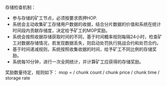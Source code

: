 存储检查机制：
 - 参与存储的矿工节点，必须按要求质押HOP.
 - 系统会主动收集矿工存储用户数据的收据，结合分片数据的价值和系统在统计时间段内贡献存储度，决定给予矿工的MOP奖励。
 - 系统会按照收据存储获取时间的不同，基于时间概率规则每隔24小时，检查矿工对数据存储情况，若发现数据丢失，则启动处罚执行挑战合约和处罚合约。
 - 基于时间递减规则，系统按照收集收据的时间，给予矿工不同比例的存储奖励。
 - 系统每10分钟，进行一次全网统计，并计算矿工应获得的存储奖励。

奖励数量待定，规则如下：
 mop =  / chunk count / chunk price / chunk time / storage rate

